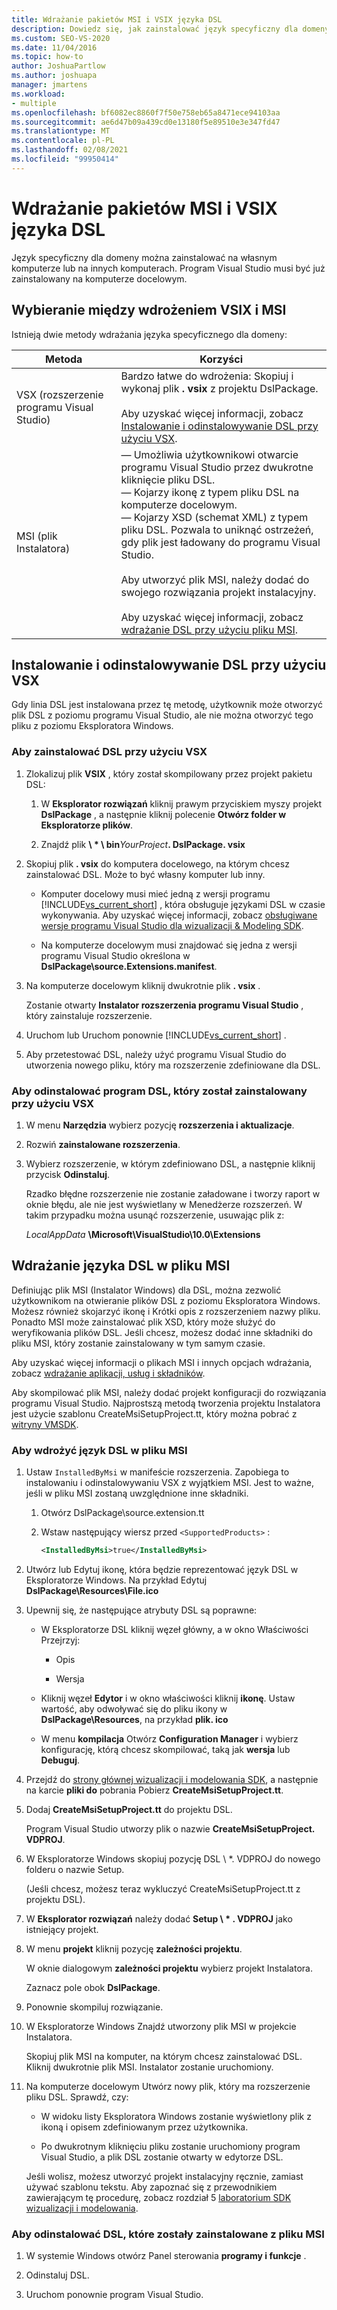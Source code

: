 ```yaml
---
title: Wdrażanie pakietów MSI i VSIX języka DSL
description: Dowiedz się, jak zainstalować język specyficzny dla domeny (DSL) na komputerze lub na innych komputerach.
ms.custom: SEO-VS-2020
ms.date: 11/04/2016
ms.topic: how-to
author: JoshuaPartlow
ms.author: joshuapa
manager: jmartens
ms.workload:
- multiple
ms.openlocfilehash: bf6082ec8860f7f50e758eb65a8471ece94103aa
ms.sourcegitcommit: ae6d47b09a439cd0e13180f5e89510e3e347fd47
ms.translationtype: MT
ms.contentlocale: pl-PL
ms.lasthandoff: 02/08/2021
ms.locfileid: "99950414"
---
```

# <a name="msi-and-vsix-deployment-of-a-dsl"></a>Wdrażanie pakietów MSI i VSIX języka DSL
Język specyficzny dla domeny można zainstalować na własnym komputerze lub na innych komputerach. Program Visual Studio musi być już zainstalowany na komputerze docelowym.

## <a name="choosing-between-vsix-and-msi-deployment"></a><a name="which"></a> Wybieranie między wdrożeniem VSIX i MSI
 Istnieją dwie metody wdrażania języka specyficznego dla domeny:

|Metoda|Korzyści|
|-|-|
|VSX (rozszerzenie programu Visual Studio)|Bardzo łatwe do wdrożenia: Skopiuj i wykonaj plik **. vsix** z projektu DslPackage.<br /><br /> Aby uzyskać więcej informacji, zobacz [Instalowanie i odinstalowywanie DSL przy użyciu VSX](#Installing).|
|MSI (plik Instalatora)|— Umożliwia użytkownikowi otwarcie programu Visual Studio przez dwukrotne kliknięcie pliku DSL.<br />— Kojarzy ikonę z typem pliku DSL na komputerze docelowym.<br />— Kojarzy XSD (schemat XML) z typem pliku DSL. Pozwala to uniknąć ostrzeżeń, gdy plik jest ładowany do programu Visual Studio.<br /><br /> Aby utworzyć plik MSI, należy dodać do swojego rozwiązania projekt instalacyjny.<br /><br /> Aby uzyskać więcej informacji, zobacz [wdrażanie DSL przy użyciu pliku MSI](#msi).|

## <a name="install-and-uninstall-a-dsl-by-using-the-vsx"></a><a name="Installing"></a> Instalowanie i odinstalowywanie DSL przy użyciu VSX

Gdy linia DSL jest instalowana przez tę metodę, użytkownik może otworzyć plik DSL z poziomu programu Visual Studio, ale nie można otworzyć tego pliku z poziomu Eksploratora Windows.

### <a name="to-install-a-dsl-by-using-the-vsx"></a>Aby zainstalować DSL przy użyciu VSX

1. Zlokalizuj plik **VSIX** , który został skompilowany przez projekt pakietu DSL:

   1. W **Eksplorator rozwiązań** kliknij prawym przyciskiem myszy projekt **DslPackage** , a następnie kliknij polecenie **Otwórz folder w Eksploratorze plików**.

   2. Znajdź plik **\\ \* \\ bin**_YourProject_**. DslPackage. vsix**

2. Skopiuj plik **. vsix** do komputera docelowego, na którym chcesz zainstalować DSL. Może to być własny komputer lub inny.

   - Komputer docelowy musi mieć jedną z wersji programu [!INCLUDE[vs_current_short](../code-quality/includes/vs_current_short_md.md)] , która obsługuje językami DSL w czasie wykonywania. Aby uzyskać więcej informacji, zobacz [obsługiwane wersje programu Visual Studio dla wizualizacji & Modeling SDK](../modeling/supported-visual-studio-editions-for-visualization-amp-modeling-sdk.md).

   - Na komputerze docelowym musi znajdować się jedna z wersji programu Visual Studio określona w **DslPackage\source.Extensions.manifest**.

3. Na komputerze docelowym kliknij dwukrotnie plik **. vsix** .

    Zostanie otwarty **Instalator rozszerzenia programu Visual Studio** , który zainstaluje rozszerzenie.

4. Uruchom lub Uruchom ponownie [!INCLUDE[vs_current_short](../code-quality/includes/vs_current_short_md.md)] .

5. Aby przetestować DSL, należy użyć programu Visual Studio do utworzenia nowego pliku, który ma rozszerzenie zdefiniowane dla DSL.

### <a name="to-uninstall-a-dsl-that-was-installed-by-using-vsx"></a>Aby odinstalować program DSL, który został zainstalowany przy użyciu VSX

1. W menu **Narzędzia** wybierz pozycję **rozszerzenia i aktualizacje**.

2. Rozwiń **zainstalowane rozszerzenia**.

3. Wybierz rozszerzenie, w którym zdefiniowano DSL, a następnie kliknij przycisk **Odinstaluj**.

   Rzadko błędne rozszerzenie nie zostanie załadowane i tworzy raport w oknie błędu, ale nie jest wyświetlany w Menedżerze rozszerzeń. W takim przypadku można usunąć rozszerzenie, usuwając plik z:

   *LocalAppData* **\Microsoft\VisualStudio\10.0\Extensions**

## <a name="deploying-a-dsl-in-an-msi"></a><a name="msi"></a> Wdrażanie języka DSL w pliku MSI
 Definiując plik MSI (Instalator Windows) dla DSL, można zezwolić użytkownikom na otwieranie plików DSL z poziomu Eksploratora Windows. Możesz również skojarzyć ikonę i Krótki opis z rozszerzeniem nazwy pliku. Ponadto MSI może zainstalować plik XSD, który może służyć do weryfikowania plików DSL. Jeśli chcesz, możesz dodać inne składniki do pliku MSI, który zostanie zainstalowany w tym samym czasie.

 Aby uzyskać więcej informacji o plikach MSI i innych opcjach wdrażania, zobacz [wdrażanie aplikacji, usług i składników](../deployment/deploying-applications-services-and-components.md).

 Aby skompilować plik MSI, należy dodać projekt konfiguracji do rozwiązania programu Visual Studio. Najprostszą metodą tworzenia projektu Instalatora jest użycie szablonu CreateMsiSetupProject.tt, który można pobrać z [witryny VMSDK](https://code.msdn.microsoft.com/Visualization-and-Modeling-313535db).

### <a name="to-deploy-a-dsl-in-an-msi"></a>Aby wdrożyć język DSL w pliku MSI

1. Ustaw `InstalledByMsi` w manifeście rozszerzenia. Zapobiega to instalowaniu i odinstalowywaniu VSX z wyjątkiem MSI. Jest to ważne, jeśli w pliku MSI zostaną uwzględnione inne składniki.

   1. Otwórz DslPackage\source.extension.tt

   2. Wstaw następujący wiersz przed `<SupportedProducts>` :

       ```xml
       <InstalledByMsi>true</InstalledByMsi>
       ```

2. Utwórz lub Edytuj ikonę, która będzie reprezentować język DSL w Eksploratorze Windows. Na przykład Edytuj **DslPackage\Resources\File.ico**

3. Upewnij się, że następujące atrybuty DSL są poprawne:

   - W Eksploratorze DSL kliknij węzeł główny, a w okno Właściwości Przejrzyj:

       - Opis

       - Wersja

   - Kliknij węzeł **Edytor** i w okno właściwości kliknij **ikonę**. Ustaw wartość, aby odwoływać się do pliku ikony w **DslPackage\Resources**, na przykład **plik. ico**

   - W menu **kompilacja** Otwórz **Configuration Manager** i wybierz konfigurację, którą chcesz skompilować, taką jak **wersja** lub **Debuguj**.

4. Przejdź do [strony głównej wizualizacji i modelowania SDK](https://code.msdn.microsoft.com/Visualization-and-Modeling-313535db), a następnie na karcie **pliki do** pobrania Pobierz **CreateMsiSetupProject.tt**.

5. Dodaj **CreateMsiSetupProject.tt** do projektu DSL.

    Program Visual Studio utworzy plik o nazwie **CreateMsiSetupProject. VDPROJ**.

6. W Eksploratorze Windows skopiuj pozycję DSL \\ *. VDPROJ do nowego folderu o nazwie Setup.

    (Jeśli chcesz, możesz teraz wykluczyć CreateMsiSetupProject.tt z projektu DSL).

7. W **Eksplorator rozwiązań** należy dodać **Setup \\ \* . VDPROJ** jako istniejący projekt.

8. W menu **projekt** kliknij pozycję **zależności projektu**.

    W oknie dialogowym **zależności projektu** wybierz projekt Instalatora.

    Zaznacz pole obok **DslPackage**.

9. Ponownie skompiluj rozwiązanie.

10. W Eksploratorze Windows Znajdź utworzony plik MSI w projekcie Instalatora.

     Skopiuj plik MSI na komputer, na którym chcesz zainstalować DSL. Kliknij dwukrotnie plik MSI. Instalator zostanie uruchomiony.

11. Na komputerze docelowym Utwórz nowy plik, który ma rozszerzenie pliku DSL. Sprawdź, czy:

    - W widoku listy Eksploratora Windows zostanie wyświetlony plik z ikoną i opisem zdefiniowanym przez użytkownika.

    - Po dwukrotnym kliknięciu pliku zostanie uruchomiony program Visual Studio, a plik DSL zostanie otwarty w edytorze DSL.

    Jeśli wolisz, możesz utworzyć projekt instalacyjny ręcznie, zamiast używać szablonu tekstu. Aby zapoznać się z przewodnikiem zawierającym tę procedurę, zobacz rozdział 5 [laboratorium SDK wizualizacji i modelowania](https://code.msdn.microsoft.com/DSLToolsLab/Release/ProjectReleases.aspx?ReleaseId=4207).

### <a name="to-uninstall-a-dsl-that-was-installed-from-an-msi"></a>Aby odinstalować DSL, które zostały zainstalowane z pliku MSI

1. W systemie Windows otwórz Panel sterowania **programy i funkcje** .

2. Odinstaluj DSL.

3. Uruchom ponownie program Visual Studio.
